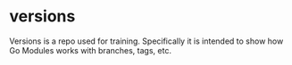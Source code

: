# versions
Versions is a repo used for training. Specifically it is intended to show how Go Modules works with branches, tags, etc.
